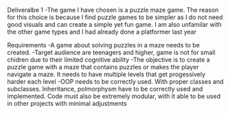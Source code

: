 Deliveralbe 1
-The game I have chosen is a puzzle maze game. The reason for this choice is because I find puzzle games to be simpler as I 
 do not need good visuals and can create a simple yet fun game. I am also unfamilar with the other game types and I had already 
 done a platformer last year

Requirements
-A game about solving puzzles in a maze needs to be created. 
-Target audience are teenagers and higher, game is not for small chidren due to their limited cognitive ability
-The objective is to create a puzzle game with a maze that contains puzzles or makes the player navigate a maze. It needs to have multiple levels that get progessively harder
 each level
-OOP needs to be correctly used. With proper classes and subclasses. Inheritance, polmorphysm have to be correctly used and implemented. Code must also be extremely modular,  with it able to be used in other projects with minimal adjustments


